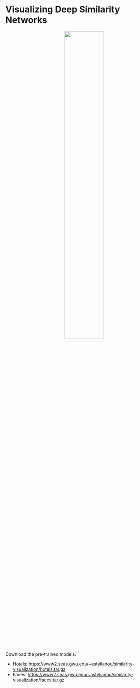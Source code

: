 # Visualizing Deep Similarity Networks

<p align="center">
  <img width=50% src="https://www2.seas.gwu.edu/~astylianou/images/similarity-visualization/scene_similarity.png">
</p>

Download the pre-trained models:
* Hotels: https://www2.seas.gwu.edu/~astylianou/similarity-visualization/hotels.tar.gz
* Faces: https://www2.seas.gwu.edu/~astylianou/similarity-visualization/faces.tar.gz
